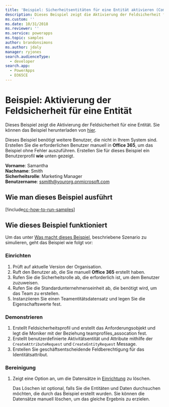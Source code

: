 ```yaml
---
title: 'Beispiel: Sicherheitsentitäten für eine Entität aktivieren (Common Data Service) | Microsoft Docs'
description: Dieses Beispiel zeigt die Aktivierung der Feldsicherheit für eine Entität
ms.custom: ''
ms.date: 10/31/2018
ms.reviewer: ''
ms.service: powerapps
ms.topic: samples
author: brandonsimons
ms.author: jdaly
manager: ryjones
search.audienceType:
  - developer
search.app:
  - PowerApps
  - D365CE
---
```

# <a name="sample-enable-field-security-for-an-entity"></a>Beispiel: Aktivierung der Feldsicherheit für eine Entität

<!-- https://docs.microsoft.com/dynamics365/customer-engagement/developer/sample-enable-field-security-entity -->

Dieses Beispiel zeigt die Aktivierung der Feldsicherheit für eine Entität.  Sie können das Beispiel herunterladen von [hier](https://github.com/Microsoft/PowerApps-Samples/tree/master/cds/orgsvc/C%23/FieldSecurity). 

Dieses Beispiel benötigt weitere Benutzer, die nicht in Ihrem System sind. Erstellen Sie die erforderlichen Benutzer manuell in **Office 365**, um das Beispiel ohne Fehler auszuführen. Erstellen Sie für dieses Beispiel ein Benutzerprofil **wie** unten gezeigt. 

**Vorname**: Samantha<br/>
**Nachname**: Smith<br/>
**Sicherheitsrolle**: Marketing Manager<br/>
**Benutzername**: ssmith@yourorg.onmicrosoft.com<br/>

## <a name="how-to-run-this-sample"></a>Wie man dieses Beispiel ausführt

[!include[cc-how-to-run-samples](../../includes/cc-how-to-run-samples.md)]

## <a name="how-this-sample-works"></a>Wie dieses Beispiel funktioniert

Um das unter [Was macht dieses Beispiel](#what-this-sample-does), beschriebene Szenario zu simulieren, geht das Beispiel wie folgt vor:

### <a name="setup"></a>Einrichten

1. Prüft auf aktuelle Version der Organisation.
2. Ruft den Benutzer ab, die Sie manuell **Office 365** erstellt haben.
3. Rufen Sie die Sicherheitsrolle ab, die erforderlich ist, um dem Benutzer zuzuweisen. 
4. Rufen Sie die Standardunternehmenseinheit ab, die benötigt wird, um das Team zu erstellen.
5. Instanziieren Sie einen Teamentitätsdatensatz und legen Sie die Eigenschaftswerte fest. 

### <a name="demonstrate"></a>Demonstrieren

1. Erstellt Feldsicherheitsprofil und erstellt das Anforderungsobjekt und legt die Moniker mit der Beziehung teamprofiles_assocation fest.
2. Erstellt benutzerdefinierte Aktivitätsentität und Attribute mithilfe der `CreateAttributeRequest` und `CreateEntityRequest` Message.
3. Erstellen Sie geschäftsentscheidende Feldberechtigung für das Identitätsattribut.

### <a name="clean-up"></a>Bereinigung

1. Zeigt eine Option an, um die Datensätze in [Einrichtung](#setup) zu löschen.

    Das Löschen ist optional, falls Sie die Entitäten und Daten durchsuchen möchten, die durch das Beispiel erstellt wurden. Sie können die Datensätze manuell löschen, um das gleiche Ergebnis zu erzielen.
